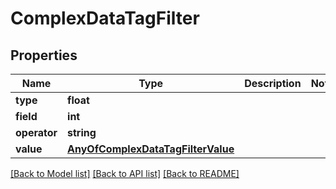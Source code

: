 # ComplexDataTagFilter

## Properties
Name | Type | Description | Notes
------------ | ------------- | ------------- | -------------
**type** | **float** |  | 
**field** | **int** |  | 
**operator** | **string** |  | 
**value** | [**AnyOfComplexDataTagFilterValue**](AnyOfComplexDataTagFilterValue.md) |  | 

[[Back to Model list]](../../README.md#documentation-for-models) [[Back to API list]](../../README.md#documentation-for-api-endpoints) [[Back to README]](../../README.md)

